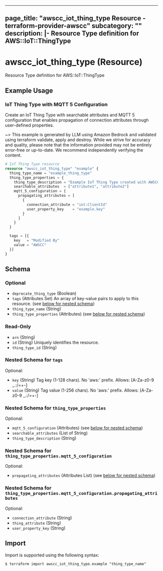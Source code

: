 
---
page_title: "awscc_iot_thing_type Resource - terraform-provider-awscc"
subcategory: ""
description: |-
  Resource Type definition for AWS::IoT::ThingType
---

# awscc_iot_thing_type (Resource)

Resource Type definition for AWS::IoT::ThingType

## Example Usage

### IoT Thing Type with MQTT 5 Configuration

Create an IoT Thing Type with searchable attributes and MQTT 5 configuration that enables propagation of connection attributes through user-defined properties.

~> This example is generated by LLM using Amazon Bedrock and validated using terraform validate, apply and destroy. While we strive for accuracy and quality, please note that the information provided may not be entirely error-free or up-to-date. We recommend independently verifying the content.

```terraform
# IoT Thing Type resource
resource "awscc_iot_thing_type" "example" {
  thing_type_name = "example_thing_type"
  thing_type_properties = {
    thing_type_description = "Example IoT Thing Type created with AWSCC provider"
    searchable_attributes  = ["attribute1", "attribute2"]
    mqtt_5_configuration = {
      propagating_attributes = [
        {
          connection_attribute = "iot:ClientId"
          user_property_key    = "example.key"
        }
      ]
    }
  }

  tags = [{
    key   = "Modified By"
    value = "AWSCC"
  }]
}
```

<!-- schema generated by tfplugindocs -->
## Schema

### Optional

- `deprecate_thing_type` (Boolean)
- `tags` (Attributes Set) An array of key-value pairs to apply to this resource. (see [below for nested schema](#nestedatt--tags))
- `thing_type_name` (String)
- `thing_type_properties` (Attributes) (see [below for nested schema](#nestedatt--thing_type_properties))

### Read-Only

- `arn` (String)
- `id` (String) Uniquely identifies the resource.
- `thing_type_id` (String)

<a id="nestedatt--tags"></a>
### Nested Schema for `tags`

Optional:

- `key` (String) Tag key (1-128 chars). No 'aws:' prefix. Allows: [A-Za-z0-9 _.:/=+-]
- `value` (String) Tag value (1-256 chars). No 'aws:' prefix. Allows: [A-Za-z0-9 _.:/=+-]


<a id="nestedatt--thing_type_properties"></a>
### Nested Schema for `thing_type_properties`

Optional:

- `mqtt_5_configuration` (Attributes) (see [below for nested schema](#nestedatt--thing_type_properties--mqtt_5_configuration))
- `searchable_attributes` (List of String)
- `thing_type_description` (String)

<a id="nestedatt--thing_type_properties--mqtt_5_configuration"></a>
### Nested Schema for `thing_type_properties.mqtt_5_configuration`

Optional:

- `propagating_attributes` (Attributes List) (see [below for nested schema](#nestedatt--thing_type_properties--mqtt_5_configuration--propagating_attributes))

<a id="nestedatt--thing_type_properties--mqtt_5_configuration--propagating_attributes"></a>
### Nested Schema for `thing_type_properties.mqtt_5_configuration.propagating_attributes`

Optional:

- `connection_attribute` (String)
- `thing_attribute` (String)
- `user_property_key` (String)

## Import

Import is supported using the following syntax:

```shell
$ terraform import awscc_iot_thing_type.example "thing_type_name"
```
